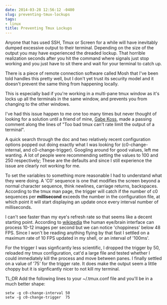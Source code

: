 ```yaml
---
date: 2014-03-28 12:56:12 -0400
slug: preventing-tmux-lockups
tags:
- linux
title: Preventing Tmux Lockups
---
```


Anyone that has used SSH, Tmux or Screen for a while will have inevitably
dumped excessive output to their terminal. Depending on the size of the output
you may have experienced the dreaded lockup. That horrible realization seconds
after you hit the command where signals just stop working and you just have to
sit there and wait for your terminal to catch up.

There is a piece of remote connection software called Mosh that I've been told
handles this pretty well, but I don't yet trust its security model and it
doesn't prevent the same thing from happening locally.

This is especially bad if you're working in a multi-pane tmux window as it's
locks up all the terminals in the same window, and prevents you from changing
to the other windows.

I've had this issue happen to me one too many times but never thought of
looking for a solution until a friend of mine, [Gabe
Koss](http://gabekoss.com/), made a passing comment along the lines of "Too bad
tmux can't rate limit the output of a terminal".

A quick search through the doc and two relatively recent configuration options
popped out doing exactly what I was looking for (c0-change-internal, and
c0-change-trigger). Googling around for good values, left me wanting. A lot of
people were recommending setting the values to 100 and 250 respectively; These
are the defaults and since I still experience the issue are clearly not working
for me.

To set the variables to something more reasonable I had to understand what they
were doing. A 'C0' sequence is one that modifies the screen beyond a normal
character sequence, think newlines, carriage returns, backspaces. According to
the tmux man page, the trigger will catch if the number of c0 sequences per
**millisecond** exceeds the number in the configuration file, at which point it
will start displaying an update once every interval number of milliseconds.

I can't see faster than my eye's refresh rate so that seems like a decent
starting point. According to
[wikipedia](http://en.wikipedia.org/wiki/Frame_rate) the human eye/brain
interface can process 10-12 images per second but we can notice 'choppiness'
below 48 FPS.  Since I won't be reading anything flying by that fast I settled
on a maximum rate of 10 FPS updated in my shell, or an interval of '100ms'.

For the trigger I was signficantly less scientific, I dropped the trigger by
50, reloaded my tmux configuration, cat'd a large file and tested whether I
could immediately kill the process and move between panes. I finally settled on
a value of '75' for the trigger rate. It does make the output seem a little
choppy but it is signficantly nicer to not kill my terminal.

TL;DR Add the following lines to your ~/.tmux.conf file and you'll be in a much
better shape:

```
setw -g c0-change-interval 50
setw -g c0-change-trigger  75
```
